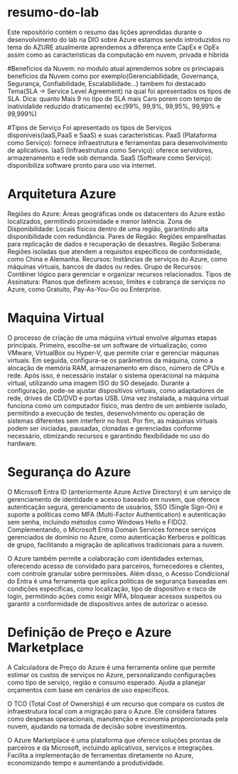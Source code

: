 # resumo-do-lab
Este repositório contém o resumo das lições aprendidas durante o desenvolvimento do lab na DIO sobre Azure
estamos sendo introduzidos no tema do AZURE atualmente aprendemos a diferença ente CapEx e OpEx assim como as 
caracteristicas da computação em nuvem, privada e hibrida

#Beneficios da Nuvem:
no modulo atual aprendemos sobre os princiapais beneficios da Nuvem como por exemplo(Gerenciabilidade, Governança, Segurança, Confiabilidade, Escalabilidade...)
tambem foi destacado Tema(SLA -> Service Level Agreement) na qual foi apresentados os tipos de SLA.
Dica: quanto Mais 9 no tipo de SLA mais Caro porem com tempo de inatividalide reduzido draticamente) ex:(99%, 99,9%, 99,95%, 99,99% e 99,999%)

#Tipos de Serviço
Foi apresentado os tipos de Serviços disponiveis(IaaS,PaaS e SaaS) e suas caracteristicas.
PaaS (Plataforma como Serviço): fornece infraestrutura e ferramentas para desenvolvimento de aplicativos.
IaaS (Infraestrutura como Serviço): oferece servidores, armazenamento e rede sob demanda.
SaaS (Software como Serviço): disponibiliza software pronto para uso via internet.

# Arquitetura Azure
Regiões do Azure: Áreas geográficas onde os datacenters do Azure estão localizados, permitindo proximidade e menor latência.
Zona de Disponibilidade: Locais físicos dentro de uma região, garantindo alta disponibilidade com redundância.
Pares de Região: Regiões emparelhadas para replicação de dados e recuperação de desastres.
Região Soberana: Regiões isoladas que atendem a requisitos específicos de conformidade, como China e Alemanha.
Recursos: Instâncias de serviços do Azure, como máquinas virtuais, bancos de dados ou redes.
Grupo de Recursos: Contêiner lógico para gerenciar e organizar recursos relacionados.
Tipos de Assinatura: Planos que definem acesso, limites e cobrança de serviços no Azure, como Gratuito, Pay-As-You-Go ou Enterprise.

# Maquina Virtual
O processo de criação de uma máquina virtual envolve algumas etapas principais. Primeiro, escolhe-se um software de virtualização, como VMware, VirtualBox ou Hyper-V, que permite criar e gerenciar máquinas virtuais. Em seguida, configura-se os parâmetros da máquina, como a alocação de memória RAM, armazenamento em disco, número de CPUs e rede. Após isso, é necessário instalar o sistema operacional na máquina virtual, utilizando uma imagem ISO do SO desejado. Durante a configuração, pode-se ajustar dispositivos virtuais, como adaptadores de rede, drives de CD/DVD e portas USB. Uma vez instalada, a máquina virtual funciona como um computador físico, mas dentro de um ambiente isolado, permitindo a execução de testes, desenvolvimento ou operação de sistemas diferentes sem interferir no host. Por fim, as máquinas virtuais podem ser iniciadas, pausadas, clonadas e gerenciadas conforme necessário, otimizando recursos e garantindo flexibilidade no uso do hardware.

# Segurança do Azure
O Microsoft Entra ID (anteriormente Azure Active Directory) é um serviço de gerenciamento de identidade e acesso baseado em nuvem, que oferece autenticação segura, gerenciamento de usuários, SSO (Single Sign-On) e suporte a políticas como MFA (Multi-Factor Authentication) e autenticação sem senha, incluindo métodos como Windows Hello e FIDO2. Complementando, o Microsoft Entra Domain Services fornece serviços gerenciados de domínio no Azure, como autenticação Kerberos e políticas de grupo, facilitando a migração de aplicativos tradicionais para a nuvem.

O Azure também permite a colaboração com identidades externas, oferecendo acesso de convidado para parceiros, fornecedores e clientes, com controle granular sobre permissões. Além disso, o Acesso Condicional do Entra é uma ferramenta que aplica políticas de segurança baseadas em condições específicas, como localização, tipo de dispositivo e risco de login, permitindo ações como exigir MFA, bloquear acessos suspeitos ou garantir a conformidade de dispositivos antes de autorizar o acesso.


# Definição de Preço e Azure Marketplace
A Calculadora de Preço do Azure é uma ferramenta online que permite estimar os custos de serviços no Azure, personalizando configurações como tipo de serviço, região e consumo esperado. Ajuda a planejar orçamentos com base em cenários de uso específicos.

O TCO (Total Cost of Ownership) é um recurso que compara os custos de infraestrutura local com a migração para o Azure. Ele considera fatores como despesas operacionais, manutenção e economia proporcionada pela nuvem, ajudando na tomada de decisão sobre investimentos.

O Azure Marketplace é uma plataforma que oferece soluções prontas de parceiros e da Microsoft, incluindo aplicativos, serviços e integrações. Facilita a implementação de ferramentas diretamente no Azure, economizando tempo e aumentando a produtividade.

